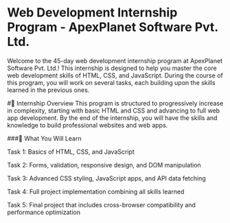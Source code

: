 # Web Development Internship Program - ApexPlanet Software Pvt. Ltd.
Welcome to the 45-day web development internship program at ApexPlanet Software Pvt. Ltd.!
This internship is designed to help you master the core web development skills of HTML, CSS, and JavaScript.
During the course of this program, you will work on several tasks, each building upon the skills learned in the previous ones.

 #🚀 Internship Overview
This program is structured to progressively increase in complexity, starting with basic HTML and CSS and advancing to full web app development.
By the end of the internship, you will have the skills and knowledge to build professional websites and web apps.

###🧩 What You Will Learn

Task 1: Basics of HTML, CSS, and JavaScript

Task 2: Forms, validation, responsive design, and DOM manipulation

Task 3: Advanced CSS styling, JavaScript apps, and API data fetching

Task 4: Full project implementation combining all skills learned

Task 5: Final project that includes cross-browser compatibility and performance optimization
